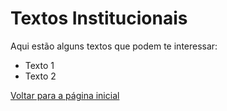 # Textos Institucionais

Aqui estão alguns textos que podem te interessar:

- Texto 1
- Texto 2

[Voltar para a página inicial](index.md)

